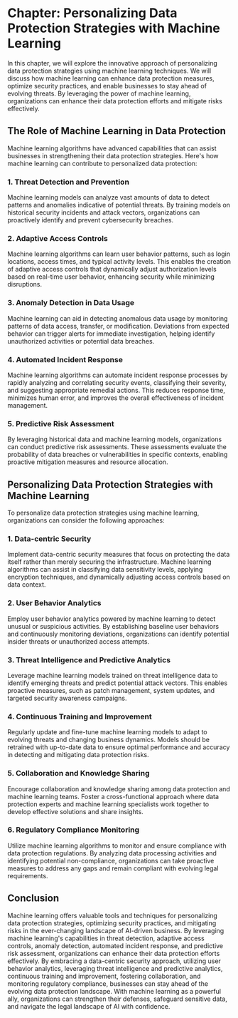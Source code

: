 Chapter: Personalizing Data Protection Strategies with Machine Learning
=======================================================================

In this chapter, we will explore the innovative approach of personalizing data protection strategies using machine learning techniques. We will discuss how machine learning can enhance data protection measures, optimize security practices, and enable businesses to stay ahead of evolving threats. By leveraging the power of machine learning, organizations can enhance their data protection efforts and mitigate risks effectively.

The Role of Machine Learning in Data Protection
-----------------------------------------------

Machine learning algorithms have advanced capabilities that can assist businesses in strengthening their data protection strategies. Here's how machine learning can contribute to personalized data protection:

### 1. Threat Detection and Prevention

Machine learning models can analyze vast amounts of data to detect patterns and anomalies indicative of potential threats. By training models on historical security incidents and attack vectors, organizations can proactively identify and prevent cybersecurity breaches.

### 2. Adaptive Access Controls

Machine learning algorithms can learn user behavior patterns, such as login locations, access times, and typical activity levels. This enables the creation of adaptive access controls that dynamically adjust authorization levels based on real-time user behavior, enhancing security while minimizing disruptions.

### 3. Anomaly Detection in Data Usage

Machine learning can aid in detecting anomalous data usage by monitoring patterns of data access, transfer, or modification. Deviations from expected behavior can trigger alerts for immediate investigation, helping identify unauthorized activities or potential data breaches.

### 4. Automated Incident Response

Machine learning algorithms can automate incident response processes by rapidly analyzing and correlating security events, classifying their severity, and suggesting appropriate remedial actions. This reduces response time, minimizes human error, and improves the overall effectiveness of incident management.

### 5. Predictive Risk Assessment

By leveraging historical data and machine learning models, organizations can conduct predictive risk assessments. These assessments evaluate the probability of data breaches or vulnerabilities in specific contexts, enabling proactive mitigation measures and resource allocation.

Personalizing Data Protection Strategies with Machine Learning
--------------------------------------------------------------

To personalize data protection strategies using machine learning, organizations can consider the following approaches:

### 1. Data-centric Security

Implement data-centric security measures that focus on protecting the data itself rather than merely securing the infrastructure. Machine learning algorithms can assist in classifying data sensitivity levels, applying encryption techniques, and dynamically adjusting access controls based on data context.

### 2. User Behavior Analytics

Employ user behavior analytics powered by machine learning to detect unusual or suspicious activities. By establishing baseline user behaviors and continuously monitoring deviations, organizations can identify potential insider threats or unauthorized access attempts.

### 3. Threat Intelligence and Predictive Analytics

Leverage machine learning models trained on threat intelligence data to identify emerging threats and predict potential attack vectors. This enables proactive measures, such as patch management, system updates, and targeted security awareness campaigns.

### 4. Continuous Training and Improvement

Regularly update and fine-tune machine learning models to adapt to evolving threats and changing business dynamics. Models should be retrained with up-to-date data to ensure optimal performance and accuracy in detecting and mitigating data protection risks.

### 5. Collaboration and Knowledge Sharing

Encourage collaboration and knowledge sharing among data protection and machine learning teams. Foster a cross-functional approach where data protection experts and machine learning specialists work together to develop effective solutions and share insights.

### 6. Regulatory Compliance Monitoring

Utilize machine learning algorithms to monitor and ensure compliance with data protection regulations. By analyzing data processing activities and identifying potential non-compliance, organizations can take proactive measures to address any gaps and remain compliant with evolving legal requirements.

Conclusion
----------

Machine learning offers valuable tools and techniques for personalizing data protection strategies, optimizing security practices, and mitigating risks in the ever-changing landscape of AI-driven business. By leveraging machine learning's capabilities in threat detection, adaptive access controls, anomaly detection, automated incident response, and predictive risk assessment, organizations can enhance their data protection efforts effectively. By embracing a data-centric security approach, utilizing user behavior analytics, leveraging threat intelligence and predictive analytics, continuous training and improvement, fostering collaboration, and monitoring regulatory compliance, businesses can stay ahead of the evolving data protection landscape. With machine learning as a powerful ally, organizations can strengthen their defenses, safeguard sensitive data, and navigate the legal landscape of AI with confidence.
